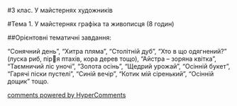 <div id="hypercomments_widget" class="js-hypercomments-widget invisible"></div>

#3 клас. У майстернях художників

#Тема 1.  У майстернях графіка та живописця (8 годин)

##Орієнтовні тематичні завдання:

“Сонячний день”, “Хитра пляма”, “Столітній дуб”, “Хто в що одягнений?” (луска риб, піря птахів, кора дерев тощо), “Айстра – зоряна квітка”, “Таємничий ліс уночі”, “Золота осінь”, “Щедрий урожай”, “Осінній букет”, “Гарячі піски пустелі”, “Синій вечір”, “Котик мій сіренький”, “Осінній дощик” тощо.


<div class="js-hypercomments-container">
    <a href="http://hypercomments.com" class="hc-link" title="comments widget">comments powered by HyperComments</a>
</div>